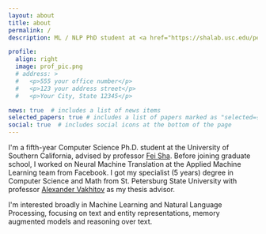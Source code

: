 ```yaml
---
layout: about
title: about
permalink: /
description: ML / NLP PhD student at <a href="https://shalab.usc.edu/people/">ShaLab</a>.

profile:
  align: right
  image: prof_pic.png
  # address: >
  #   <p>555 your office number</p>
  #   <p>123 your address street</p>
  #   <p>Your City, State 12345</p>

news: true  # includes a list of news items
selected_papers: true # includes a list of papers marked as "selected={true}"
social: true  # includes social icons at the bottom of the page
---
```


I'm a fifth-year Computer Science Ph.D. student at the University of Southern California, advised by professor [Fei Sha](https://viterbi-web.usc.edu/~feisha). Before joining graduate school, I worked on Neural Machine Translation at the Applied Machine Learning team from Facebook. I got my specialist (5 years) degree in Computer Science and Math from St. Petersburg State University with professor [Alexander Vakhitov](https://alexandervakhitov.github.io) as my thesis advisor.

I'm interested broadly in Machine Learning and Natural Language Processing, focusing on text and entity representations, memory augmented models and reasoning over text.